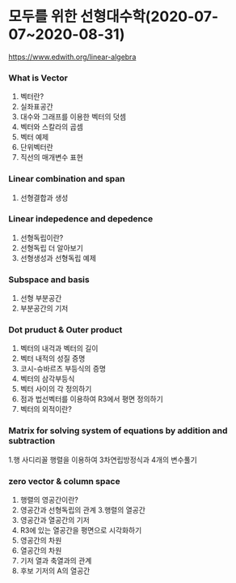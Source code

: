# 모두를 위한 선형대수학(2020-07-07~2020-08-31)   
https://www.edwith.org/linear-algebra   

### What is Vector
1. 벡터란?
2. 실좌표공간
3. 대수와 그래프를 이용한 벡터의 덧셈
4. 벡터와 스칼라의 곱셈
5. 벡터 예제
6. 단위벡터란
7. 직선의 매개변수 표현


### Linear combination and span
1. 선형결합과 생성


### Linear indepedence and depedence
1. 선형독립이란?
2. 선형독립 더 알아보기
3. 선형생성과 선형독립 예제


### Subspace and basis
1. 선형 부분공간
2. 부분공간의 기저


### Dot pruduct & Outer product 
1. 벡터의 내걱과 벡터의 길이 
2. 벡터 내적의 성질 증명
3. 코시-슈바르츠 부등식의 증명
4. 벡터의 삼각부등식
5. 벡터 사이의 각 정의하기
6. 점과 법선벡터를 이용하여 R3에서 평면 정의하기
7. 벡터의 외적이란?

### Matrix for solving system of equations by addition and subtraction
1.행 사디리꼴 행렬을 이용하여 3차연립방정식과 4개의 변수풀기   
   
### zero vector & column space
1. 행렬의 영공간이란?
2. 영공간과 선형독립의 관계
3.행렬의 열공간
4. 영공간과 열공간의 기저
5. R3에 있는 열공간을 평면으로 시각화하기
6. 영공간의 차원
7. 열공간의 차원
8. 기저 열과 축열과의 관계
9. 후보 기저의 A의 열공간 
